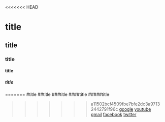 <<<<<<< HEAD
# title
## title
### title
#### title
##### title
=======
#title
##title
###title
####title
#####title
>>>>>>> a11502bcf4509fbe7bfe2dc3a97132442791f96c
[google](https://www.google.com/)
[youtube](https://www.youtube.com/)
[gmail](https://www.gamil.com/)
[facebook](https://www.facebook.com/)
[twitter](https://www.twitter.com/)
